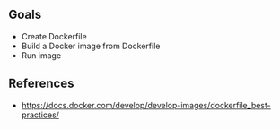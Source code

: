 ## Goals
- Create Dockerfile 
- Build a Docker image from Dockerfile
- Run image



## References
- https://docs.docker.com/develop/develop-images/dockerfile_best-practices/

<!--stackedit_data:
eyJoaXN0b3J5IjpbLTE2MDkyMDU0MDAsLTEzMDU0MDE3ODMsLT
M1NjQ0MjAzOCw0MjI1NTAyOV19
-->
